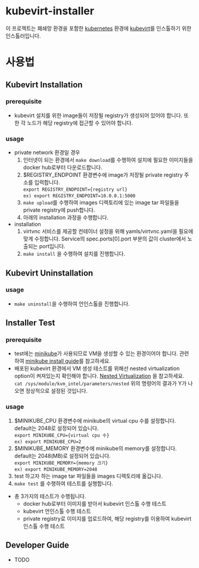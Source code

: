 # kubevirt-installer

이 프로젝트는 폐쇄망 환경을 포함한 [kubernetes](https://github.com/kubernetes/kubernetes) 환경에 [kubevirt](https://github.com/kubevirt/kubevirt)를 인스톨하기 위한 인스톨러입니다. 

# 사용법
## Kubevirt Installation
### prerequisite
* kubevirt 설치를 위한 image들이 저장될 registry가 생성되어 있어야 합니다. 또한 각 노드가 해당 registry에 접근할 수 있어야 합니다.
### usage
* private network 환경일 경우
    1. 인터넷이 되는 환경에서 ```make download```를 수행하여 설치에 필요한 이미지들을 docker hub로부터 다운로드합니다. 
    2. $REGISTRY_ENDPOINT 환경변수에 image가 저장될 private registry 주소를 입력합니다.\
      ```export REGISTRY_ENDPOINT={registry url}```\
      ```ex) export REGISTRY_ENDPOINT=10.0.0.1:5000```
    3. ```make upload```를 수행하여 images 디렉토리에 있는 image tar 파일들을 private registry에 push합니다.
	4. 아래의 installation 과정을 수행합니다.
* installation
	1. virtvnc 서비스를 제공할 컨테이너 설정을 위해 yamls/virtvnc.yaml을 필요에 맞게 수정합니다. Service의 spec.ports[0].port 부분의 값이 cluster에서 노출되는 port입니다.
    2. ```make install``` 을 수행하여 설치를 진행합니다.

## Kubevirt Uninstallation
### usage
* ```make uninstall```을 수행하여 언인스톨을 진행합니다.

## Installer Test
### prerequisite
* test에는 [minikube](https://github.com/kubernetes/minikube)가 사용되므로 VM을 생성할 수 있는 환경이어야 합니다. 관련하여 [minikube install guide](https://minikube.sigs.k8s.io/docs/start/)를 참고하세요.
* 배포된 kubevirt 환경에서 VM 생성 테스트를 위해선 nested virtualization option이 켜져있는지 확인해야 합니다.  [Nested Virtualization](https://docs.fedoraproject.org/en-US/quick-docs/using-nested-virtualization-in-kvm/) 을 참고하세요.\
  ```cat /sys/module/kvm_intel/parameters/nested``` 
  위의 명령어의 결과가 Y가 나오면 정상적으로 설정된 것입니다.
### usage
1. $MINIKUBE_CPU 환경변수에 minikube의 virtual cpu 수를 설정합니다. default는 2048로 설정되어 있습니다.\
  ```export MINIKUBE_CPU={virtual cpu 수}```\
  ```ex) export MINIKUBE_CPU=2``` 
2. $MINIKUBE_MEMORY 환경변수에 minikube의 memory를 설정합니다. default는 2048(MB)로 설정되어 있습니다.\
  ```export MINIKUBE_MEMORY={memory 크기}```\
  ```ex) export MINIKUBE_MEMORY=2048``` 
3. test 하고자 하는 image tar 파일들을 images 디렉토리에 옮깁니다.
4. ```make test```  를 수행하여 테스트를 실행합니다.

* 총 3가지의 테스트가 수행됩니다.
    * docker hub로부터 이미지를 받아서 kubevirt 인스톨 수행 테스트
    * kubevirt 언인스톨 수행 테스트
    * private registry로 이미지를 업로드하여, 해당 registry를 이용하여 kubevirt 인스톨 수행 테스트

## Developer Guide
- TODO
